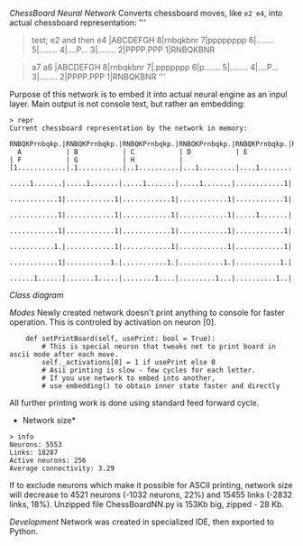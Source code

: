 *ChessBoard Neural Network*
Converts chessboard moves, like `e2 e4`, into actual chessboard representation:
'''
> test; e2 and then e4
 |ABCDEFGH
8|rnbqkbnr
7|pppppppp
6|........
5|........
4|....P...
3|........
2|PPPP.PPP
1|RNBQKBNR

> a7 a6
 |ABCDEFGH
8|rnbqkbnr
7|.ppppppp
6|p.......
5|........
4|....P...
3|........
2|PPPP.PPP
1|RNBQKBNR
'''

Purpose of this network is to embed it into actual neural engine as an inpul layer.
Main output is not console text, but rather an embedding:
```
> repr
Current chessboard representation by the network in memory:
 RNBQKPrnbqkp.|RNBQKPrnbqkp.|RNBQKPrnbqkp.|RNBQKPrnbqkp.|RNBQKPrnbqkp.|RNBQKPrnbqkp.|RNBQKPrnbqkp.|RNBQKPrnbqkp.|
  A           | B           | C           | D           | E           | F           | G           | H           |
[1............|.1...........|..1..........|...1.........|....1........|..1..........|.1...........|1............
 .....1.......|.....1.......|.....1.......|.....1.......|............1|.....1.......|.....1.......|.....1.......
 ............1|............1|............1|............1|............1|............1|............1|............1
 ............1|............1|............1|............1|.....1.......|............1|............1|............1
 ............1|............1|............1|............1|............1|............1|............1|............1
 ...........1.|............1|............1|............1|............1|............1|............1|............1
 ............1|...........1.|...........1.|...........1.|...........1.|...........1.|...........1.|...........1.
 ......1......|.......1.....|........1....|.........1...|..........1..|........1....|.......1.....|......1......]
```

*Class diagram*


*Modes*
Newly created network doesn't print anything to console for faster operation. This is controled by activation on neuron [0].
```
    def setPrintBoard(self, usePrint: bool = True):
        # This is special neuron that tweaks net to print board in ascii mode after each move.
        self._activations[0] = 1 if usePrint else 0
        # Asii printing is slow - few cycles for each letter.
        # If you use network to embed into another,
        # use embedding() to obtain inner state faster and directly
```
All further printing work is done using standard feed forward cycle.

* Network size*
```
> info
Neurons: 5553
Links: 18287
Active neurons: 256
Average connectivity: 3.29
```
If to exclude neurons which make it possible for ASCII printing, network size will decrease to 4521 neurons (-1032 neurons, 22%) and 15455 links (-2832 links, 18%).
Unzipped file ChessBoardNN.py is 153Kb big, zipped - 28 Kb.

*Development*
Network was created in specialized IDE, then exported to Python.